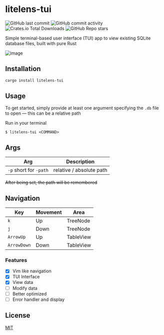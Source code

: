 # litelens-tui
![GitHub last commit](https://img.shields.io/github/last-commit/jm530ob/litelens-tui)
![GitHub commit activity](https://img.shields.io/github/commit-activity/m/jm530ob/litelens-tui)
![Crates.io Total Downloads](https://img.shields.io/crates/d/litelens-tui)
![GitHub Repo stars](https://img.shields.io/github/stars/jm530ob/litelens-tui)

Simple terminal-based user interface (TUI) app to view existing SQLite database files, built with pure Rust

![image](https://github.com/user-attachments/assets/2cc5110b-909b-41ba-af2b-bffed96990b8)

## Installation

```bash
cargo install litelens-tui
```

## Usage
To get started, simply provide at least one argument specifying the ``.db`` file to open — this can be a relative path

Run in your terminal
```
$ litelens-tui <COMMAND>
```

## Args
| Arg  | Description |
| ------------- | ------------- |
| `-p` short for `-path` | relative / absolute path |

~~After being set, the path will be remembered~~

## Navigation
| Key  | Movement | Area
| --- | -- | -------- |
| `k` | Up | TreeNode |
| `j` | Down | TreeNode |
| `ArrowUp` | Up | TableView |
| `ArrowDown` | Down | TableView |

### Features
- [x] Vim like navigation
- [x] TUI Interface
- [x] View data
- [ ] Modify data
- [ ] Better optimized
- [ ] Error handler and display

## License

<a href="https://github.com/jm530ob/litelens-tui/blob/main/LICENSE">MIT</a>
